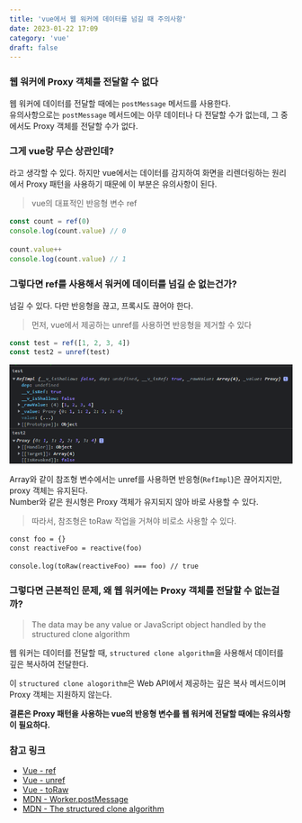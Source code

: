 ```yaml
---
title: 'vue에서 웹 워커에 데이터를 넘길 때 주의사항'
date: 2023-01-22 17:09
category: 'vue'
draft: false
---
```


### 웹 워커에 Proxy 객체를 전달할 수 없다

웹 워커에 데이터를 전달할 때에는 `postMessage` 메서드를 사용한다.  
유의사항으로는 `postMessage` 메서드에는 아무 데이터나 다 전달할 수가 없는데, 그 중에서도 Proxy 객체를 전달할 수가 없다.

### 그게 vue랑 무슨 상관인데?

라고 생각할 수 있다. 하지만 vue에서는 데이터를 감지하여 화면을 리렌더링하는 원리에서 Proxy 패턴을 사용하기 때문에 이 부분은 유의사항이 된다.

> vue의 대표적인 반응형 변수 ref

```javascript
const count = ref(0)
console.log(count.value) // 0

count.value++
console.log(count.value) // 1
```

### 그렇다면 ref를 사용해서 워커에 데이터를 넘길 순 없는건가?

넘길 수 있다. 다만 반응형을 끊고, 프록시도 끊어야 한다.

> 먼저, vue에서 제공하는 unref를 사용하면 반응형을 제거할 수 있다

```javascript
const test = ref([1, 2, 3, 4])
const test2 = unref(test)
```

![unref](./images/unref.png)

Array와 같이 참조형 변수에서는 unref를 사용하면 반응형(`RefImpl`)은 끊어지지만, proxy 객체는 유지된다.  
Number와 같은 원시형은 Proxy 객체가 유지되지 않아 바로 사용할 수 있다.

> 따라서, 참조형은 toRaw 작업을 거쳐야 비로소 사용할 수 있다.

```javasciprt
const foo = {}
const reactiveFoo = reactive(foo)

console.log(toRaw(reactiveFoo) === foo) // true
```

### 그렇다면 근본적인 문제, 왜 웹 워커에는 Proxy 객체를 전달할 수 없는걸까?

> The data may be any value or JavaScript object handled by the structured clone algorithm

웹 워커는 데이터를 전달할 때, `structured clone algorithm`을 사용해서 데이터를 깊은 복사하여 전달한다.

이 `structured clone alogorithm`은 Web API에서 제공하는 깊은 복사 메서드이며 Proxy 객체는 지원하지 않는다.

**결론은 Proxy 패턴을 사용하는 vue의 반응형 변수를 웹 워커에 전달할 때에는 유의사항이 필요하다.**

### 참고 링크

- [Vue - ref](https://vuejs.org/api/reactivity-core.html#ref)
- [Vue - unref](https://vuejs.org/api/reactivity-utilities.html#unref)
- [Vue - toRaw](https://vuejs.org/api/reactivity-advanced.html#toraw)
- [MDN - Worker.postMessage](https://developer.mozilla.org/en-US/docs/Web/API/Worker/postMessage)
- [MDN - The structured clone algorithm
  ](https://developer.mozilla.org/en-US/docs/Web/API/Web_Workers_API/Structured_clone_algorithm)
